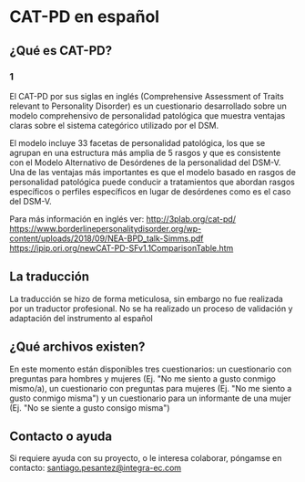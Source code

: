 # CAT-PD en español
## ¿Qué es CAT-PD?
### 1
El CAT-PD por sus siglas en inglés (Comprehensive Assessment of Traits relevant to Personality Disorder) es un cuestionario desarrollado sobre un modelo comprehensivo de personalidad patológica que muestra ventajas claras sobre el sistema categórico utilizado por el DSM.

El modelo incluye 33 facetas de personalidad patológica, los que se agrupan en una estructura más amplia de 5 rasgos y que es consistente con el Modelo Alternativo de Desórdenes de la personalidad del DSM-V. Una de las ventajas más importantes es que el modelo basado en rasgos de personalidad patológica puede conducir a tratamientos que abordan rasgos específicos o perfiles específicos en lugar de desórdenes como es el caso del DSM-V. 

Para más información en inglés ver:
http://3plab.org/cat-pd/
https://www.borderlinepersonalitydisorder.org/wp-content/uploads/2018/09/NEA-BPD_talk-Simms.pdf
https://ipip.ori.org/newCAT-PD-SFv1.1ComparisonTable.htm


## La traducción
La traducción se hizo de forma meticulosa, sin embargo no fue realizada por un traductor profesional.
No se ha realizado un proceso de validación y adaptación del instrumento al español

## ¿Qué archivos existen?
En este momento están disponibles tres cuestionarios: un cuestionario con preguntas para hombres y mujeres (Ej. "No me siento a gusto conmigo mismo/a), un cuestionario con preguntas para mujeres (Ej. "No me siento a gusto conmigo misma") y un cuestionario para un informante de una mujer (Ej. "No se siente a gusto consigo misma")

## Contacto o ayuda
Si requiere ayuda con su proyecto, o le interesa colaborar, póngamse en contacto: santiago.pesantez@integra-ec.com
